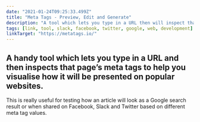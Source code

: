 ```yaml
---
date: "2021-01-24T09:25:33.499Z"
title: "Meta Tags - Preview, Edit and Generate"
description: "A tool which lets you type in a URL then will inspect that page’s meta tags and help you visualise how it will be presented on popular websites."
tags: [link, tool, slack, facebook, twitter, google, web, development]
linkTarget: "https://metatags.io/"
---
```

A handy tool which lets you type in a URL and then inspects that page’s meta tags to help you visualise how it will be presented on popular websites. 
---

This is really useful for testing how an article will look as a Google search result or when shared on Facebook, Slack and Twitter based on different meta tag values.
